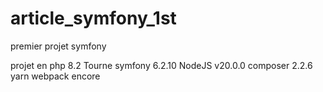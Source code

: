 # article_symfony_1st
premier projet symfony

projet en php 8.2
Tourne symfony 6.2.10
NodeJS v20.0.0
composer 2.2.6
yarn
webpack encore

